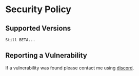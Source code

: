 # Security Policy

## Supported Versions

```Still BETA...```

## Reporting a Vulnerability

If a vulnerability was found please contact me using [discord](https://discord.com/channels/@me/632996694254026753).
